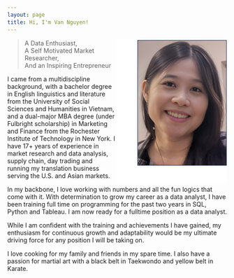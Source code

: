 ```yaml
---
layout: page
title: Hi, I'm Van Nguyen!
---
```


<img style="float:right" src="/assets/images/Profile_pic_RESIZE2.png">

> A Data Enthusiast, <br>
> A Self Motivated Market Researcher, <br>
> And an Inspiring Entrepreneur

I came from a multidiscipline background, with a bachelor degree in English linguistics and literature from the University of Social Sciences and Humanities in Vietnam, and a dual-major MBA degree (under Fulbright scholarship) in Marketing and Finance from the Rochester Institute of Technology in New York. I have 17+ years of experience in market research and data analysis, supply chain, day trading and running my translation business serving the U.S. and Asian markets.

In my backbone, I love working with numbers and all the fun logics that come with it. With determination to grow my career as a data analyst, I have been training full time on programming for the past two years in SQL, Python and Tableau. I am now ready for a fulltime position as a data analyst. 

While I am confident with the training and achievements I have gained, my enthusiasm for continuous growth and adaptability would be my ultimate driving force for any position I will be taking on.

I love cooking for my family and friends in my spare time. I also have a passion for martial art with a black belt in Taekwondo and yellow belt in Karate.
